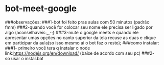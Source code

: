 # bot-meet-google
###observaçôes:
###1-bot foi feito pras aulas com 50 minutos (padrão fmm)
###2-quando você for colocar seu nome ele precisa ser ligado por algo (aconselhaveis:_,-;)
###3-mute o google meets e quando ele apresentar umas opçôes no canto superior da tela recuse as duas e clique em participar da aula(so isso mesmo ai o bot faz o resto);
###como instalar:
###1- primeiro você tera q instalar o node link:https://nodejs.org/en/download/ (baixe de acordo com seu pc)
###2- so usar o instal.bat

